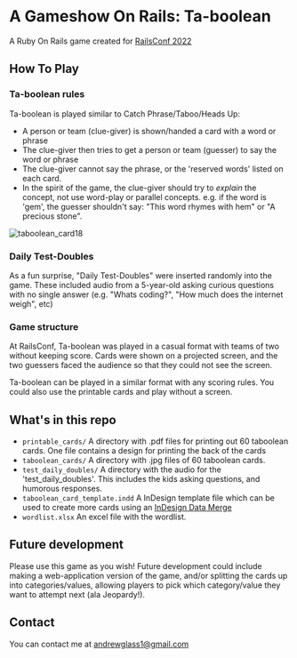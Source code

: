 # A Gameshow On Rails: Ta-boolean
A Ruby On Rails game created for [RailsConf 2022](https://railsconf.org/program/sessions#session-1304)


## How To Play
### Ta-boolean rules
Ta-boolean is played similar to Catch Phrase/Taboo/Heads Up:
- A person or team (clue-giver) is shown/handed a card with a word or phrase
- The clue-giver then tries to get a person or team (guesser) to say the word or phrase
- The clue-giver cannot say the phrase, or the 'reserved words' listed on each card.
- In the spirit of the game, the clue-giver should try to *explain* the concept, not use word-play or parallel concepts. e.g. if the word is 'gem', the guesser shouldn't say: "This word rhymes with hem" or "A precious stone".

![taboolean_card18](https://user-images.githubusercontent.com/1313946/172186860-d6c86f12-f218-42e7-894e-736a60994c24.jpg)

### Daily Test-Doubles
As a fun surprise, "Daily Test-Doubles" were inserted randomly into the game. These included audio from a 5-year-old asking curious questions with no single answer (e.g. "Whats coding?", "How much does the internet weigh", etc)


### Game structure
At RailsConf, Ta-boolean was played in a casual format with teams of two without keeping score. Cards were shown on a projected screen, and the two guessers faced the audience so that they could not see the screen.

Ta-boolean can be played in a similar format with any scoring rules. You could also use the printable cards and play without a screen.

## What's in this repo
- `printable_cards/` A directory with .pdf files for printing out 60 taboolean cards.  One file contains a design for printing the back of the cards
- `taboolean_cards/` A directory with .jpg files of 60 taboolean cards.
- `test_daily_doubles/` A directory with the audio for the 'test_daily_doubles'. This includes the kids asking questions, and humorous responses.
- `taboolean_card_template.indd` A InDesign template file which can be used to create more cards using an [InDesign Data Merge](https://helpx.adobe.com/indesign/using/data-merge.html)
- `wordlist.xlsx` An excel file with the wordlist.


## Future development
Please use this game as you wish! Future development could include making a web-application version of the game, and/or splitting the cards up into categories/values, allowing players to pick which category/value they want to attempt next (ala Jeopardy!). 

## Contact
You can contact me at [andrewglass1@gmail.com](mailto:andrewglass1@gmail.com)


